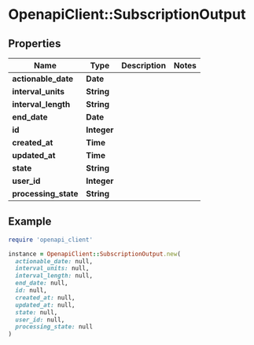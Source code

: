 # OpenapiClient::SubscriptionOutput

## Properties

| Name | Type | Description | Notes |
| ---- | ---- | ----------- | ----- |
| **actionable_date** | **Date** |  |  |
| **interval_units** | **String** |  |  |
| **interval_length** | **String** |  |  |
| **end_date** | **Date** |  |  |
| **id** | **Integer** |  |  |
| **created_at** | **Time** |  |  |
| **updated_at** | **Time** |  |  |
| **state** | **String** |  |  |
| **user_id** | **Integer** |  |  |
| **processing_state** | **String** |  |  |

## Example

```ruby
require 'openapi_client'

instance = OpenapiClient::SubscriptionOutput.new(
  actionable_date: null,
  interval_units: null,
  interval_length: null,
  end_date: null,
  id: null,
  created_at: null,
  updated_at: null,
  state: null,
  user_id: null,
  processing_state: null
)
```


